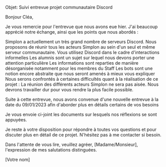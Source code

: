 Objet: Suivi entrevue projet communautaire Discord

Bonjour Cléa,

Je vous remercie pour l'entrevue que nous avons eue hier. J'ai beaucoup apprécié notre échange,
ainsi que les points que nous abordés : 

Simplon a actuellement un très grand nombre de serveurs Discord.
Nous proposons de réunir tous les acteurs Simplon au sein d'un seul et même serveur communautaire.
Vous utilisez Discord dans le cadre d'interactions informelles
Les alumnis sont un sujet sur lequel nous devons porter une attention particulière
Les informations sont reparties de manière désorganisée notamment pour les membres du Staff
Les bots sont une notion encore abstraite que nous seront amenés à mieux vous expliquer
Nous serons confrontés à certaines difficultés quant à la réalisation de ce projet : 
La réunion des différents acteurs Simplon ne sera pas aisée.
Nous devrons travailler dur pour vous rendre la plus facile possible.


Suite à cette entrevue, nous avons convenue d'une nouvelle entrevue à la date du 09/01/2023 afin
d'aborder plus en détails certains de vos besoins 

Je vous envoie ci-joint les documents sur lesquels nos réflexions se sont appuyées.

Je reste à votre disposition pour répondre à toutes vos questions et pour discuter plus en détail de ce projet. N'hésitez pas à me contacter si besoin.

Dans l'attente de vous lire, veuillez agréer, [Madame/Monsieur], l'expression de mes salutations distinguées.

[Votre nom]